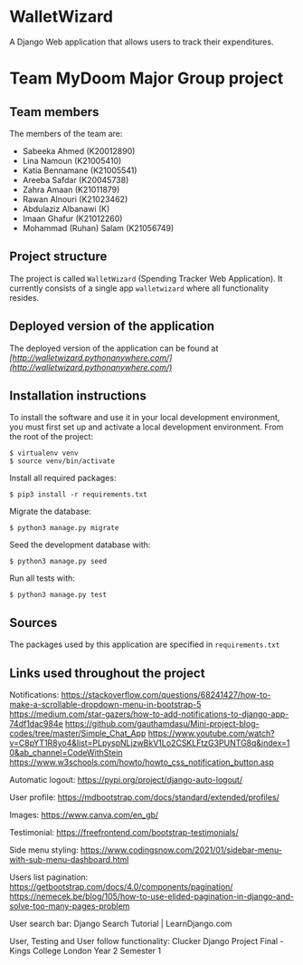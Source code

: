 # WalletWizard
A Django Web application that allows users to track their expenditures.

# Team MyDoom Major Group project

## Team members
The members of the team are:
- Sabeeka Ahmed (K20012890)
- Lina Namoun (K21005410)
- Katia Bennamane (K21005541)
- Areeba Safdar (K20045738)
- Zahra Amaan (K21011879)
- Rawan Alnouri (K21023462)
- Abdulaziz Albanawi (K)
- Imaan Ghafur (K21012260)
- Mohammad (Ruhan) Salam (K21056749)

## Project structure
The project is called `WalletWizard` (Spending Tracker Web Application).  It currently consists of a single app `walletwizard` where all functionality resides.

## Deployed version of the application
The deployed version of the application can be found at *[http://walletwizard.pythonanywhere.com/](http://walletwizard.pythonanywhere.com/)*

## Installation instructions
To install the software and use it in your local development environment, you must first set up and activate a local development environment.  From the root of the project:

```
$ virtualenv venv
$ source venv/bin/activate
```

Install all required packages:

```
$ pip3 install -r requirements.txt
```

Migrate the database:

```
$ python3 manage.py migrate
```

Seed the development database with:

```
$ python3 manage.py seed
```

Run all tests with:
```
$ python3 manage.py test
```

## Sources
The packages used by this application are specified in `requirements.txt`

## Links used throughout the project
Notifications:
https://stackoverflow.com/questions/68241427/how-to-make-a-scrollable-dropdown-menu-in-bootstrap-5
https://medium.com/star-gazers/how-to-add-notifications-to-django-app-74df1dac984e
https://github.com/gauthamdasu/Mini-project-blog-codes/tree/master/Simple_Chat_App
https://www.youtube.com/watch?v=C8pYT1R8yo4&list=PLpyspNLjzwBkV1Lo2CSKLFtzG3PUNTG8q&index=10&ab_channel=CodeWithStein
https://www.w3schools.com/howto/howto_css_notification_button.asp

Automatic logout:
https://pypi.org/project/django-auto-logout/

User profile:
https://mdbootstrap.com/docs/standard/extended/profiles/

Images:
https://www.canva.com/en_gb/

Testimonial:
https://freefrontend.com/bootstrap-testimonials/

Side menu styling:
https://www.codingsnow.com/2021/01/sidebar-menu-with-sub-menu-dashboard.html

Users list pagination:
https://getbootstrap.com/docs/4.0/components/pagination/
https://nemecek.be/blog/105/how-to-use-elided-pagination-in-django-and-solve-too-many-pages-problem

User search bar:
Django Search Tutorial | LearnDjango.com

User, Testing and User follow functionality:
Clucker Django Project Final - Kings College London Year 2 Semester 1

